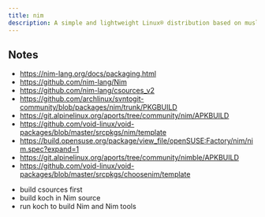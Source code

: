 ```yaml
---
title: nim
description: A simple and lightweight Linux® distribution based on musl libc and toybox
---
```


## Notes
- https://nim-lang.org/docs/packaging.html
- https://github.com/nim-lang/Nim
- https://github.com/nim-lang/csources_v2
- https://github.com/archlinux/svntogit-community/blob/packages/nim/trunk/PKGBUILD
- https://git.alpinelinux.org/aports/tree/community/nim/APKBUILD
- https://github.com/void-linux/void-packages/blob/master/srcpkgs/nim/template
- https://build.opensuse.org/package/view_file/openSUSE:Factory/nim/nim.spec?expand=1
- https://git.alpinelinux.org/aports/tree/community/nimble/APKBUILD
- https://github.com/void-linux/void-packages/blob/master/srcpkgs/choosenim/template

* build csources first
* build koch in Nim source
* run koch to build Nim and Nim tools

